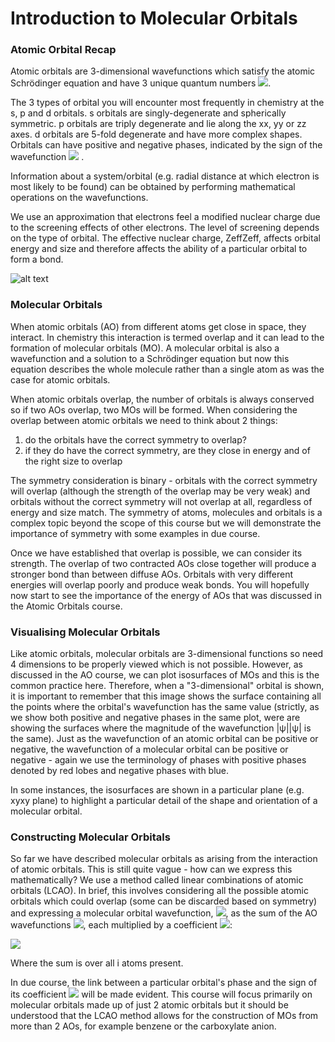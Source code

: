 # Introduction to Molecular Orbitals

### Atomic Orbital Recap 

Atomic orbitals are 3-dimensional wavefunctions which satisfy the atomic Schrödinger equation and have 3 unique quantum numbers <img src="https://render.githubusercontent.com/render/math?math=\displaystyle n, l, m_l ">. 

The 3 types of orbital you will encounter most frequently in chemistry at the s, p and d orbitals. s orbitals are singly-degenerate and spherically symmetric. p orbitals are triply degenerate and lie along the xx, yy or zz axes. d orbitals are 5-fold degenerate and have more complex shapes. Orbitals can have positive and negative phases, indicated by the sign of the wavefunction <img src="https://render.githubusercontent.com/render/math?math=\displaystyle \psi"> .

Information about a system/orbital (e.g. radial distance at which electron is most likely to be found) can be obtained by performing mathematical operations on the wavefunctions.

We use an approximation that electrons feel a modified nuclear charge due to the screening effects of other electrons. The level of screening depends on the type of orbital. The effective nuclear charge, ZeffZeff, affects orbital energy and size and therefore affects the ability of a particular orbital to form a bond.


![alt text](https://github.com/Oxbridge-Science-Academy/Chemistry_Courses/blob/master/Atomic_Orbitals/Figures/pz_iso.png)

### Molecular Orbitals

When atomic orbitals (AO) from different atoms get close in space, they interact. In chemistry this interaction is termed overlap and it can lead to the formation of molecular orbitals (MO). A molecular orbital is also a wavefunction and a solution to a Schrödinger equation but now this equation describes the whole molecule rather than a single atom as was the case for atomic orbitals. 

When atomic orbitals overlap, the number of orbitals is always conserved so if two AOs overlap, two MOs will be formed. 
When considering the overlap between atomic orbitals we need to think about 2 things:
1. do the orbitals have the correct symmetry to overlap?
2. if they do have the correct symmetry, are they close in energy and of the right size to overlap 


The symmetry consideration is binary - orbitals with the correct symmetry will overlap (although the strength of the overlap may be very weak) and orbitals without the correct symmetry will not overlap at all, regardless of energy and size match. The symmetry of atoms, molecules and orbitals is a complex topic beyond the scope of this course but we will demonstrate the importance of symmetry with some examples in due course. 
 
Once we have established that overlap is possible, we can consider its strength. The overlap of two contracted AOs close together will produce a stronger bond than between diffuse AOs. Orbitals with very different energies will overlap poorly and produce weak bonds. You will hopefully now start to see the importance of the energy of AOs that was discussed in the Atomic Orbitals course. 

### Visualising Molecular Orbitals 

Like atomic orbitals, molecular orbitals are 3-dimensional functions so need 4 dimensions to be properly viewed which is not possible. However, as discussed in the AO course, we can plot isosurfaces of MOs and this is the common practice here. Therefore, when a "3-dimensional" orbital is shown, it is important to remember that this image shows the surface containing all the points where the orbital's wavefunction has the same value (strictly, as we show both positive and negative phases in the same plot, were are showing the surfaces where the magnitude of the wavefunction |ψ||ψ| is the same). 
Just as the wavefunction of an atomic orbital can be positive or negative, the wavefunction of a molecular orbital can be positive or negative - again we use the terminology of phases with positive phases denoted by red lobes and negative phases with blue. 

In some instances, the isosurfaces are shown in a particular plane (e.g. xyxy plane) to highlight a particular detail of the shape and orientation of a molecular orbital.  

### Constructing Molecular Orbitals

So far we have described molecular orbitals as arising from the interaction of atomic orbitals. This is still quite vague - how can we express this mathematically? We use a method called linear combinations of atomic orbitals (LCAO). In brief, this involves considering all the possible atomic orbitals which could overlap (some can be discarded based on symmetry) and expressing a molecular orbital wavefunction, <img src="https://render.githubusercontent.com/render/math?math=\displaystyle \psi">, as the sum of the AO wavefunctions <img src="https://render.githubusercontent.com/render/math?math=\displaystyle \phi _i">, each multiplied by a coefficient <img src="https://render.githubusercontent.com/render/math?math=\displaystyle c_i">:
 
<img src="https://render.githubusercontent.com/render/math?math=\displaystyle \psi=\sum_i c_i \phi _i = c_1 \phi _1"> 

Where the sum is over all i atoms present.

In due course, the link between a particular orbital's phase and the sign of its coefficient <img src="https://render.githubusercontent.com/render/math?math=\displaystyle c_i ">  will be made evident. 
This course will focus primarily on molecular orbitals made up of just 2 atomic orbitals but it should be understood that the LCAO method allows for the construction of MOs from more than 2 AOs, for example benzene or the carboxylate anion. 



